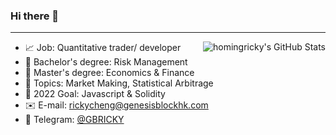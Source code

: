 ### Hi there 👋

<hr>

<img align="right" src="https://github-readme-stats.vercel.app/api?username=homingricky&count_private=true&hide_rank=false&show_icons=true&theme=dark&include_all_commits=true" alt="homingricky's GitHub Stats">


- :chart_with_upwards_trend: Job: Quantitative trader/ developer
- :blue_book: Bachelor's degree: Risk Management
- :green_book: Master's degree: Economics & Finance
- :pushpin: Topics: Market Making, Statistical Arbitrage
- :rocket: 2022 Goal: Javascript & Solidity
- :envelope: E-mail: [rickycheng@genesisblockhk.com](mailto:rickycheng@genesisblockhk.com)
- :speech_balloon: Telegram: [@GBRICKY](https://t.me/GBRICKY)



